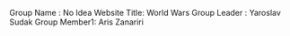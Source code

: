 Group Name   : No Idea
Website Title: World Wars
Group Leader : Yaroslav Sudak
Group Member1: Aris Zanariri
